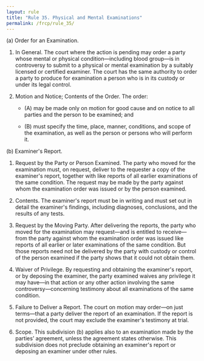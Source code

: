 ```yaml
---
layout: rule
title: "Rule 35. Physical and Mental Examinations"
permalink: /frcp/rule_35/
---
```


(a) Order for an Examination.


1. In General. The court where the action is pending may order a party whose mental or physical condition—including blood group—is in controversy to submit to a physical or mental examination by a suitably licensed or certified examiner. The court has the same authority to order a party to produce for examination a person who is in its custody or under its legal control.


2. Motion and Notice; Contents of the Order. The order:


    - (A) may be made only on motion for good cause and on notice to all parties and the person to be examined; and


    - (B) must specify the time, place, manner, conditions, and scope of the examination, as well as the person or persons who will perform it.


(b) Examiner's Report.


1. Request by the Party or Person Examined. The party who moved for the examination must, on request, deliver to the requester a copy of the examiner's report, together with like reports of all earlier examinations of the same condition. The request may be made by the party against whom the examination order was issued or by the person examined.


2. Contents. The examiner's report must be in writing and must set out in detail the examiner's findings, including diagnoses, conclusions, and the results of any tests.


3. Request by the Moving Party. After delivering the reports, the party who moved for the examination may request—and is entitled to receive—from the party against whom the examination order was issued like reports of all earlier or later examinations of the same condition. But those reports need not be delivered by the party with custody or control of the person examined if the party shows that it could not obtain them.


4. Waiver of Privilege. By requesting and obtaining the examiner's report, or by deposing the examiner, the party examined waives any privilege it may have—in that action or any other action involving the same controversy—concerning testimony about all examinations of the same condition.


5. Failure to Deliver a Report. The court on motion may order—on just terms—that a party deliver the report of an examination. If the report is not provided, the court may exclude the examiner's testimony at trial.


6. Scope. This subdivision (b) applies also to an examination made by the parties’ agreement, unless the agreement states otherwise. This subdivision does not preclude obtaining an examiner's report or deposing an examiner under other rules.
